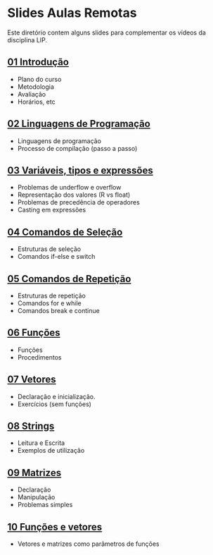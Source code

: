 # Slides Aulas Remotas

Este diretório contem alguns slides para complementar os vídeos da disciplina LIP.

 
## [01 Introdução](./01-intro)

 - Plano do curso
 - Metodologia 
 - Avaliação
 - Horários, etc
 
## [02 Linguagens de Programação](./02-ling-prog)

 - Linguagens de programação
 - Processo de compilação (passo a passo)

## [03 Variáveis, tipos e expressões](03-var-tipos)

 - Problemas de underflow e overflow 
 - Representação dos valores (R vs float)
 - Problemas de precedência de operadores
 - Casting em expressões 

## [04 Comandos de Seleção](04-if)
 - Estruturas de seleção
 - Comandos if-else e switch

## [05 Comandos de Repetição](05-loop)
 - Estruturas de repetição
 - Comandos for e while
 - Comandos break e continue

## [06 Funções](06-funcoes)
 - Funções
 - Procedimentos

## [07 Vetores](07-vetores)
 - Declaração e inicialização.
 - Exercícios (sem funções)

## [08 Strings](08-strings)
 - Leitura e Escrita
 - Exemplos de utilização 

## [09 Matrizes](09-matrizes)
 - Declaração
 - Manipulação
 - Problemas simples

## [10 Funções e vetores](10-vetores-funcoes)
 - Vetores e matrizes como parâmetros de funções

